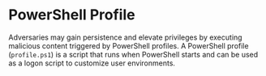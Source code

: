 # PowerShell Profile

Adversaries may gain persistence and elevate privileges by executing malicious content triggered by PowerShell profiles. A PowerShell profile (`profile.ps1`) is a script that runs when PowerShell starts and can be used as a logon script to customize user environments.
